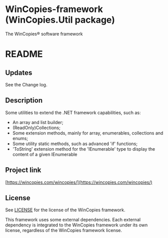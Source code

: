 WinCopies-framework (WinCopies.Util package)
============================================

The WinCopies® software framework

README
======

Updates
-------

See the Change log.

Description
-----------

Some utilities to extend the .NET framework capabilities, such as:

- An array and list builder;
- (ReadOnly)Collections;
- Some extension methods, mainly for array, enumerables, collections and enums;
- Some utility static methods, such as advanced 'if' functions;
- 'ToString' extension method for the 'IEnumerable' type to display the content of a given IEnumerable

Project link
------------

[https://wincopies.com/wincopies/](https://wincopies.com/wincopies/)

License
-------

See [LICENSE](https://github.com/pierresprim/WinCopies-framework/blob/master/LICENSE) for the license of the WinCopies framework.

This framework uses some external dependencies. Each external dependency is integrated to the WinCopies framework under its own license, regardless of the WinCopies framework license.